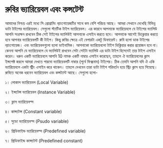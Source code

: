 # রুবির ভ্যারিয়েবল এবং কন্সটেন্ট

আমাদের নিশ্চয় এরই মধ্যে সি প্রোগ্রামিং ল্যাংগোয়েজটির সাথে কম বেশি পরিচয় আছে। আমরা সেখানে দেখেছি বিভিন্ন ডাটা টাইপের ভ্যারিয়েবল। সেগুলো স্ট্যাটিক টাইপ ভ্যারিয়েবল। এর কারনে আপনাকে ভ্যারিয়েবলে যে টাইপের ভ্যালিউ আপনি সংরক্ষন রাখবেন ঠিক সেই টাইপের ভ্যালিউই আপনাকে এসাইন করতে হবে। আপনাকে আগেই ডিক্লেয়ার করতে হবে আপনার ভ্যারিয়েবলটি কী টাইপ। কিন্তু রুবির ক্ষেত্রে এই বেপারটা একটু ডিফারেন্ট। রুবি হলো ডাক টাইপের ল্যাংগোয়েজ। এবং ভ্যারিয়েবলগুলো হলো ডাইনামিক। আপনাকো ভ্যারিয়েবলো টাইপ ডিক্লিয়ার করার প্রয়োজন হবে না। কেননা আপনি যে ভ্যারিয়েবলে যে ভ্যালিউই রাখবেন সেটা সেইটা ভ্যালিউ এর ডাটা টাইপ হিসেবেই তার টাইপ এসাইন করেন। ধরুন একটি ভ্যারিয়েবলে আপনি 10 নামক একটি নাম্বার এসাইন করেছেন, তাহলে ঐ ভ্যারিয়েবলের ক্লাস ইন্সপেক্ট করলে আমরা দেখতে পারবো ভ্যারিয়েবলটি নাম্বার \(পূর্বে ফিক্সনাম\) টাইপের। ঠিক তেমনি আপনি যদি ঐ একি ভ্যারিয়েবলে একটা স্ট্রীং এসাইন করে থাকেন। তাহলে দেখবেন তারা ডাটা টাইপ পরিবর্তন হয়ে স্ট্রিং ক্লাস হয়ে গিয়েছে। রুবিতে অনেক ধরনেন ভ্যারিয়েবল এবং কন্সট্যান্ট আছে। সেগুলো হলো-

১। লোকাল ভ্যারিয়েবল \(Local Variable\)

২। ইন্সটেন্স ভ্যারিয়েবল \(Instance Variable\)

৩। ক্লাস ভ্যারিয়েবল্স

৪। কান্সটেন্স \(Constant variable\)

৫। সুডো ভ্যারিয়েবল্স \(Psudo variable\)

৬। প্রিডিফাইন্ড ভ্যারিয়েবল্স \(Predefined variable\)

৭। প্রিডিফাইন্ড কান্সটেন্ট \(Predefined constant\)



